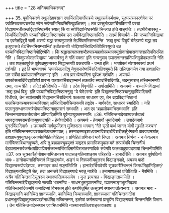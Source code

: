 +++
title = "28 अनियमाधिकरणम्"

+++
35. पूर्वाधिकरणे स्थूलदेहावसान एवार्चिरादिमार्गोपक्रमे स्थूलसर्वकर्मक्षयः, सूक्ष्मसंस्कारशेषेण परं ज्योतिरुपसम्पन्नस्यैव स्वेन रूपेणाभिनिष्पत्तिरित्युपक्षिप्तम् । तत्र प्रस्तुतोऽयमर्चिरादिमार्गो यस्यां विद्यायामधीतस्तद्विद्यानिष्ठस्यैव स्यात् किं वा सर्वविद्यानिष्ठस्येति चिन्त्यत इति सङ्गतिः । तदर्थविचारस्तु - किमर्चिरादिगतिः पञ्चाग्निविद्यानिष्ठानामेव उत सर्वविद्यानिष्ठानामिति । तदर्थं विचार्यते - किं पञ्चाग्निविद्यायां 'य एवमेतद्विदुर्ये चामी अरण्ये श्रद्धां सत्यमुपासते तेऽर्चिषमभिसम्भवन्ति' 'तद्य इत्थं विदुर्ये चेमेऽरण्ये श्रद्धा तप इत्युपासते तेऽर्चिषमभिसम्भवन्ति' इतीतरानपि चोद्दिश्यार्चिरादिगतिविधिश्श्रूयते उत पञ्चाग्निविद्यानिष्ठानेवोद्दिश्येति । किं श्रद्धासत्यतपश्शब्दैरुपास्यब्रह्मोपस्थापनमुखेनात्रोपासनान्तरप्रतिपत्तिरस्ति नेति । किमुपकोसलविद्यायां 'आचार्यस्तु ते गतिं वक्ता' इति गत्यनुवाद उपासनान्तरप्रतिपत्तिमुपोद्बलयति नेति । तत्र शङ्कापूर्वकं पूर्वपक्षमुपन्यस्य सिद्धान्तमपि प्रकटयति - पन्था इति । भाष्योक्तं संशयस्वरूपं प्रथमं दर्शयति । इदं हि भाष्यवाक्यं 'उपकोसलादिषु येषूपासनेष्वर्चिरादिगतिश्श्रूयते किं तन्निष्ठानामेव तया ब्रह्मप्राप्तिः उत सर्वेषां ब्रह्मोपासननिष्ठानाम्' इति । अत्र प्रारभ्येत्यादिना पूर्वपक्षं दर्शयति । अयमर्थः - उपकोसलादिविद्याविशेषं प्रारभ्य यत्रयत्रार्चिराद्याम्नानं तत्रतत्रैव स्यादर्चिरादिगतिः, तदनुसारात् तच्चिन्तनमपि तथा, नान्यत्रेति । तदिदं प्रतिक्षिपति - नेति । तदेव विवृणोति - सर्वासामिति । अयमर्थः - पञ्चाग्निविद्यायां 'तद्य इत्थं विदुः' इति पञ्चाग्निविद्यानिष्ठाननूद्य 'ये चेमेऽरण्ये' इति विद्यान्तरनिष्ठांश्चानूद्यार्चिरादिमार्गो विधीयते, तेन सर्वासामपि विद्यानामर्चिरादिमार्गः फलतया साधारण एव, तेन ब्रह्मविद्यानिष्ठानां फलचिन्तनस्यावश्यम्भावित्वात् अर्चिरादिमार्गचिन्तनमपि तद्वदेव - मार्गवदेव, साधारणं स्यादिति । नहि फलानुसन्धानमन्तरेणोपायनिष्ठानामुपासनं सम्भवति । अत एव 'ब्रह्मलोकमभिसम्भवानि' इति चिन्तनमवश्यकर्तव्यत्वेन प्रतिपादितमिति पूर्वमपप्युक्तमस्माभिः ॥36. गतिचिन्तनादेरवश्यकर्तव्यत्वं भगवद्वाक्यपरामर्शेनाप्युपपादयति - हेयोपादेयेति । अयमर्थः - हेयमार्गो धूमादिमार्गः । उपादेयमार्गः पुनरर्चिरादिमार्गः । उभयमपि मार्गमुपदिशन् मुक्तिदाता भगवान् 'नैते सृती पार्थ जानन् योगी मुह्यति कश्चन' इति गतिचिन्तनस्यावश्यकर्तव्यत्वमगायत् । तस्मादस्मादृशाध्ययनाविशदार्थविशदीकर्तुर्भगवतो वाक्यावमर्शात् ब्रह्मप्राप्त्युपयुक्तकृत्स्नार्थप्रणिहितविहितम् । प्रणिहितं प्रणिधानं भावे निष्ठा । अयमत्र निर्णयः - न केवलमत्र मार्गचिन्ताविधानमुच्यते, अपि तु ब्रह्मप्राप्त्युपयुक्तं यद्यदत्र प्रामाणिकमुपलभ्यते तत्सर्वमपि चिन्तनीयं देहावसानसर्वकर्मक्षयप्रियाप्रियसंक्रान्त्यर्चिरादिमार्गविरजातरणादिकं सर्वमपि फलत्वादुपायदशायां चिन्तनीयमिति ॥37. अत्र सूत्रकारैर्हानोपायनाभिधानस्य पादासङ्गतिमाशङ्क्य परिहरति - हानादेरिति । अयमत्र पूर्वपक्षिणो भावः - हानोपायनादिचिन्तनं विद्याङ्गमेव, अङ्गं च निरूपणीयमुत्तरत्र विद्याङ्गपादे, अयञ्च पादो विद्यास्वरूपोपदेशपरः, तस्मादत्र कथं सङ्गतिरिति । हानादेरर्चिरादेरपि सूत्रकारैश्चिन्तनं किमर्थमिहाभिहितम्? विद्याङ्गत्वसिद्ध्यै चेत्, तदा अनन्तरे विद्याङ्गपादे भवतु नात्रेति । इमामाशङ्कां प्रतिक्षिपति - मैवमिति । अत्रैव गतिचिन्तनादिसूत्रस्य स्थानपातित्वमस्त्येव । कुत इत्यत्राह - विद्याङ्गतायामिति । गतिचिन्तनादेर्विद्याङ्गत्वे सत्यपि भजनमिव - साधनभूतमुपासनमिव, उपासनाङ्गभूतमिदञ्च गतिचिन्तनादिकमपि कर्मादिभ्यो विभक्तम् इति कथयितुमिह तत्सूत्रणं स्थानपातीत्यन्वयः । अयमत्र भावः - विद्याङ्गानि कानिचित् ज्ञानरूपाणि, कानिचित् क्रियारूपाणि, ज्ञानरूपाणां गतिचिन्तनादीनां प्रधानभूतविद्यातुल्यत्वप्रदर्शनार्थमिह तच्चिन्तनम्, इतरेषां कर्मरूपाणां प्राचुर्येण विद्याङ्गपादे चिन्तनमिति विभागः । तेन गतिचिन्तनादेस्स्थान एवाभिधानमिति नास्थानपातित्वशङ्कावकाशः ॥